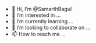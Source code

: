 - 👋 Hi, I’m @SamarthBagul
- 👀 I’m interested in ...
- 🌱 I’m currently learning ...
- 💞️ I’m looking to collaborate on ...
- 📫 How to reach me ...

<!---
SamarthBagul/SamarthBagul is a ✨ special ✨ repository because its `README.md` (this file) appears on your GitHub profile.
You can click the Preview link to take a look at your changes.
--->
